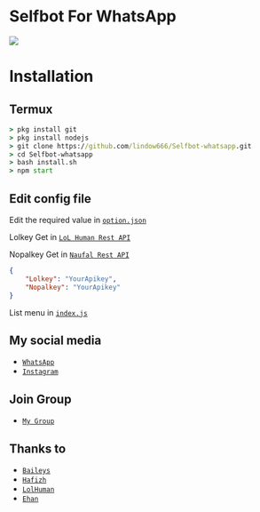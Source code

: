 # Selfbot For WhatsApp

<img align="center" height="auto" src="https://i.ibb.co/mbx6MWZ/fd1c9c293cb5.jpg"/>

# Installation

## Termux

```cmd
> pkg install git
> pkg install nodejs
> git clone https://github.com/lindow666/Selfbot-whatsapp.git
> cd Selfbot-whatsapp
> bash install.sh
> npm start
```
## Edit config file
Edit the required value in [`option.json`](https://github.com/lindow666/Selfbot-whatsapp/blob/main/src/option.json)

Lolkey Get in [`LoL Human Rest API`](http://api.lolhuman.xyz/) 

Nopalkey Get in [`Naufal Rest API`](http://naufalhoster.xyz)

```json
{
    "Lolkey": "YourApikey",
    "Nopalkey": "YourApikey"
}
```

List menu in [`index.js`](https://github.com/lindow666/Selfbot-whatsapp/blob/main/index.js)

## My social media
* [`WhatsApp`](http://wa.me/6289513946766)
* [`Instagram`](http://instagram.com/lindoww.6)

## Join Group
* [`My Group`](https://chat.whatsapp.com/JYb7i2b4GbICa0fk17KHOk)

## Thanks to
* [`Baileys`](https://github.com/adiwajshing/Baileys)
* [`Hafizh`](https://github.com/HAFizh-15)
* [`LolHuman`](https://github.com/LoL-Human)
* [`Ehan`](http://github.com/EhanGanss)
